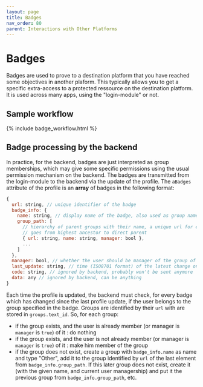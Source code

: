 ```yaml
---
layout: page
title: Badges
nav_order: 80
parent: Interactions with Other Platforms
---
```


# Badges

Badges are used to prove to a destination platform that you have reached some objectives in another plaform. This typically allows you to get a specific extra-access to a protected ressource on the destination platform. It is used across many apps, using the "login-module" or not.

## Sample workflow

{% include badge_workflow.html %}

## Badge processing by the backend

In practice, for the backend, badges are just interpreted as group memberships, which may give some specific permissions using the usual permission mechanism on the backend. The badges are transmitted from the login-module to the backend via the update of the profile. The `aBadges` attribute of the profile is an __array__ of badges in the following format:

```js
{
  url: string, // unique identifier of the badge
  badge_info: {
    name: string, // display name of the badge, also used as group name
    group_path: [
      // hierarchy of parent groups with their name, a unique url for each, and whether the user should be manager of those groups as well
      // goes from highest ancestor to direct parent
      { url: string, name: string, manager: bool },
      ...
    ]
  },
  manager: bool, // whether the user should be manager of the group of owners of that badge
  last_update: string, // time (ISO8701 format) of the latest change on this badget
  code: string, // ignored by backend, probably won't be sent anymore
  data: any // ignored by backend, can be anything
}
```

Each time the profile is updated, the backend must check, for every badge which has changed since the last profile update, if the user belongs to the group specified in the badge. Groups are identified by their `url` with are stored in `groups.text_id`. So, for each group:
- if the group exists, and the user is already member (or manager is `manager` is `true`) of it : do nothing
- if the group exists, and the user is not already member (or manager is `manager` is `true`) of it : make him member of the group
- if the group does not exist, create a group with `badge_info.name` as name and type "Other", add it to the group identified by `url` of the last element from `badge_info.group_path`. If this later group does not exist, create it (with the given name, and current user managership) and put it the previous group from `badge_info.group_path`, etc.
